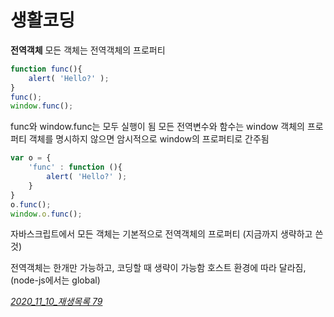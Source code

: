# 생활코딩

**전역객체**
모든 객체는 전역객체의 프로퍼티

```javascript
function func(){
	alert( 'Hello?' );
}
func();
window.func();
```

func와 window.func는 모두 실행이 됨
모든 전역변수와 함수는 window 객체의 프로퍼티
객체를 명시하지 않으면 암시적으로 window의 프로퍼티로 간주됨

```javascript
var o = {
    'func' : function (){
        alert( 'Hello?' );
    }
}
o.func();
window.o.func();
```

자바스크립트에서 모든 객체는 기본적으로 전역객체의 프로퍼티 (지금까지 생략하고 쓴 것)

전역객체는 한개만 가능하고, 코딩할 때 생략이 가능함
호스트 환경에 따라 달라짐, (node-js에서는 global)

*<u>2020_11_10_재생목록  79</u>*
